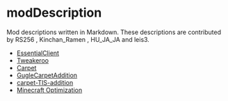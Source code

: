 # modDescription

Mod descriptions written in Markdown.
These descriptions are contributed by RS256 , Kinchan_Ramen , HU_JA_JA and leis3.

- [EssentialClient](./EssentialClient.md)
- [Tweakeroo](./Tweakeroo.md)
- [Carpet](./carpet.md)
- [GugleCarpetAddition](./gugle-carpet-addition.md)
- [carpet-TIS-addition](./carpet-TIS-addition.md)
- [Minecraft Optimization](./Minecraft%20Optimization/Minecraft_Optimization.html)
